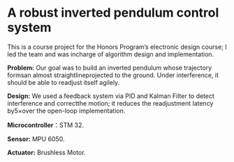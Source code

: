 # A robust inverted pendulum control system
This is a course project for the Honors Program’s electronic design course; I led the team and was incharge of algorithm design and implementation.

**Problem:** Our goal was to build an inverted pendulum whose trajectory formsan almost straightlineprojected to the ground. Under interference, it should be able to readjust itself agilely.

**Design:** We used a feedback system via PID and Kalman Filter to detect interference and correctthe motion; it reduces the readjustment latency by5×over the open-loop implementation.

**Microcontroller**：STM 32.

**Sensor:** MPU 6050.

**Actuator:** Brushless Motor.


